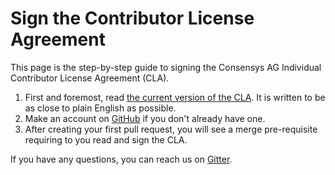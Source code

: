 Sign the Contributor License Agreement
======================================

This page is the step-by-step guide to signing the Consensys AG
Individual Contributor License Agreement (CLA).

1. First and foremost, read [the current version of the CLA].
   It is written to be as close to plain English as possible.
1. Make an account on [GitHub] if you don't already have one.
1. After creating your first pull request, you will see a merge
   pre-requisite requiring to you read and sign the CLA.

If you have any questions, you can reach us on [Gitter].

 [Gitter]: https://gitter.im/PegaSysEng/EthSigner
[GitHub]: https://github.com/
[the current version of the CLA]: https://gist.github.com/rojotek/978b48a5e8b68836856a8961d6887992
